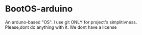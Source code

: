 # BootOS-arduino
An arduno-based "OS". I use git ONLY for project's simplitivness. Please,dont do anything with it. We dont have a license 
